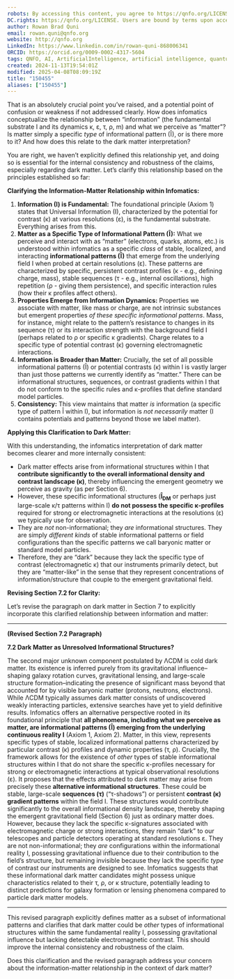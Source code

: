 ```yaml
---
robots: By accessing this content, you agree to https://qnfo.org/LICENSE. Non-commercial use only. Attribution required.
DC.rights: https://qnfo.org/LICENSE. Users are bound by terms upon access.
author: Rowan Brad Quni
email: rowan.quni@qnfo.org
website: http://qnfo.org
LinkedIn: https://www.linkedin.com/in/rowan-quni-868006341
ORCID: https://orcid.org/0009-0002-4317-5604
tags: QNFO, AI, ArtificialIntelligence, artificial intelligence, quantum, physics, science, Einstein, QuantumMechanics, quantum mechanics, QuantumComputing, quantum computing, information, InformationTheory, information theory, InformationalUniverse, informational universe, informational universe hypothesis, IUH
created: 2024-11-13T19:54:01Z
modified: 2025-04-08T08:09:19Z
title: "150455"
aliases: ["150455"]
---
```


That is an absolutely crucial point you’ve raised, and a potential point of confusion or weakness if not addressed clearly. How does infomatics conceptualize the relationship between “information” (the fundamental substrate I and its dynamics κ, ε, τ, ρ, m) and what we perceive as “matter”? Is matter simply a specific *type* of informational pattern (Î), or is there more to it? And how does this relate to the dark matter interpretation?

You are right, we haven’t explicitly defined this relationship yet, and doing so is essential for the internal consistency and robustness of the claims, especially regarding dark matter. Let’s clarify this relationship based on the principles established so far:

**Clarifying the Information-Matter Relationship within Infomatics:**

1.  **Information (I) is Fundamental:** The foundational principle (Axiom 1) states that Universal Information (I), characterized by the potential for contrast (κ) at various resolutions (ε), is the fundamental substrate. Everything arises from this.
2.  **Matter as a Specific Type of Informational Pattern (Î):** What we perceive and interact with as “matter” (electrons, quarks, atoms, etc.) is understood within infomatics as a specific *class* of stable, localized, and interacting **informational patterns (Î)** that emerge from the underlying field I when probed at certain resolutions (ε). These patterns are characterized by specific, persistent contrast profiles (κ - e.g., defining charge, mass), stable sequences (τ - e.g., internal oscillations), high repetition (ρ - giving them persistence), and specific interaction rules (how their κ profiles affect others).
3.  **Properties Emerge from Information Dynamics:** Properties we associate with matter, like mass or charge, are not intrinsic substances but emergent properties *of these specific informational patterns*. Mass, for instance, might relate to the pattern’s resistance to changes in its sequence (τ) or its interaction strength with the background field I (perhaps related to ρ or specific κ gradients). Charge relates to a specific type of potential contrast (κ) governing electromagnetic interactions.
4.  **Information is Broader than Matter:** Crucially, the set of all possible informational patterns (Î) or potential contrasts (κ) within I is vastly larger than just those patterns we currently identify as “matter.” There can be informational structures, sequences, or contrast gradients within I that do not conform to the specific rules and κ-profiles that define standard model particles.
5.  **Consistency:** This view maintains that matter *is* information (a specific type of pattern Î within I), but information is *not necessarily* matter (I contains potentials and patterns beyond those we label matter).

**Applying this Clarification to Dark Matter:**

With this understanding, the infomatics interpretation of dark matter becomes clearer and more internally consistent:

-   Dark matter effects arise from informational structures within I that **contribute significantly to the overall informational density and contrast landscape (κ)**, thereby influencing the emergent geometry we perceive as gravity (as per Section 6).
-   However, these specific informational structures (**Î<sub>DM</sub>** or perhaps just large-scale κ/τ patterns within I) **do not possess the specific κ-profiles** required for strong or electromagnetic interactions at the resolutions (ε) we typically use for observation.
-   They are *not* non-informational; they *are* informational structures. They are simply *different kinds* of stable informational patterns or field configurations than the specific patterns we call baryonic matter or standard model particles.
-   Therefore, they are “dark” because they lack the specific type of contrast (electromagnetic κ) that our instruments primarily detect, but they are “matter-like” in the sense that they represent concentrations of information/structure that couple to the emergent gravitational field.

**Revising Section 7.2 for Clarity:**

Let’s revise the paragraph on dark matter in Section 7 to explicitly incorporate this clarified relationship between information and matter:

---

**(Revised Section 7.2 Paragraph)**

**7.2 Dark Matter as Unresolved Informational Structures?**

The second major unknown component postulated by ΛCDM is cold dark matter. Its existence is inferred purely from its gravitational influence–shaping galaxy rotation curves, gravitational lensing, and large-scale structure formation–indicating the presence of significant mass beyond that accounted for by visible baryonic matter (protons, neutrons, electrons). While ΛCDM typically assumes dark matter consists of undiscovered weakly interacting particles, extensive searches have yet to yield definitive results. Infomatics offers an alternative perspective rooted in its foundational principle that **all phenomena, including what we perceive as matter, are informational patterns (Î) emerging from the underlying continuous reality I** (Axiom 1, Axiom 2). Matter, in this view, represents specific types of stable, localized informational patterns characterized by particular contrast (κ) profiles and dynamic properties (τ, ρ). Crucially, the framework allows for the existence of *other* types of stable informational structures within I that do not share the specific κ-profiles necessary for strong or electromagnetic interactions at typical observational resolutions (ε). It proposes that the effects attributed to dark matter may arise from precisely these **alternative informational structures**. These could be stable, large-scale **sequences (τ)** (“τ-shadows”) or persistent **contrast (κ) gradient patterns** within the field I. These structures would contribute significantly to the overall informational density landscape, thereby shaping the emergent gravitational field (Section 6) just as ordinary matter does. However, because they lack the specific κ-signatures associated with electromagnetic charge or strong interactions, they remain “dark” to our telescopes and particle detectors operating at standard resolutions ε. They are not non-informational; they *are* configurations within the informational reality I, possessing gravitational influence due to their contribution to the field’s structure, but remaining invisible because they lack the specific *type* of contrast our instruments are designed to see. Infomatics suggests that these informational dark matter candidates might possess unique characteristics related to their τ, ρ, or κ structure, potentially leading to distinct predictions for galaxy formation or lensing phenomena compared to particle dark matter models.

---

This revised paragraph explicitly defines matter as a subset of informational patterns and clarifies that dark matter could be *other* types of informational structures within the same fundamental reality I, possessing gravitational influence but lacking detectable electromagnetic contrast. This should improve the internal consistency and robustness of the claim.

Does this clarification and the revised paragraph address your concern about the information-matter relationship in the context of dark matter?
